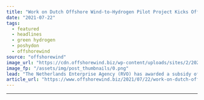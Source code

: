 ```yaml
---
title: "Work on Dutch Offshore Wind-to-Hydrogen Pilot Project Kicks Off as Gov’t Grants Subsidy"
date: "2021-07-22"
tags: 
  - featured
  - headlines
  - green hydrogen
  - poshydon
  - offshorewind
source: "offshorewind"
image_url: "https://cdn.offshorewind.biz/wp-content/uploads/sites/2/2020/04/20113542/PosHYdon.png"
image_fp: "/assets/img/post_thumbnails/0.png"
lead: "The Netherlands Enterprise Agency (RVO) has awarded a subsidy of EUR 3.6 million to"
article_url: "https://www.offshorewind.biz/2021/07/22/work-on-dutch-offshore-wind-to-hydrogen-pilot-project-kicks-off-as-govt-grants-subsidy/"
---
```


---
